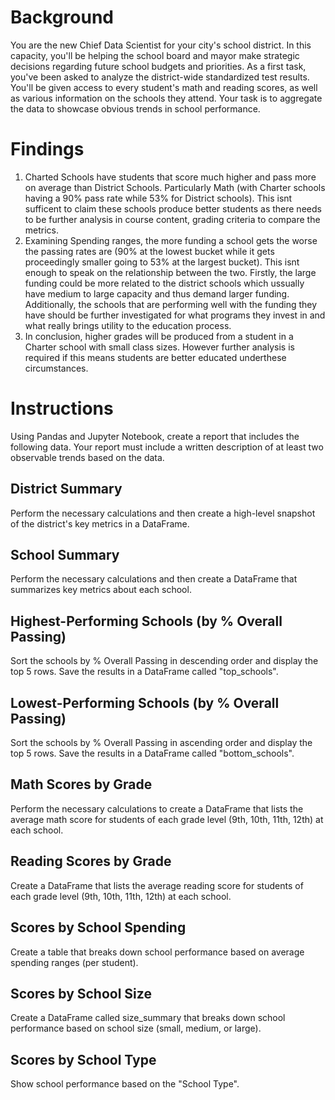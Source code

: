 # Background
You are the new Chief Data Scientist for your city's school district. In this capacity, you'll be helping the school board and mayor make strategic decisions regarding future school budgets and priorities.
As a first task, you've been asked to analyze the district-wide standardized test results. You'll be given access to every student's math and reading scores, as well as various information on the schools they attend. Your task is to aggregate the data to showcase obvious trends in school performance.

# Findings
1) Charted Schools have students that score much higher and pass more on average than District Schools. Particularly Math (with Charter schools having a 90% pass rate while 53% for District schools). This isnt sufficent to claim these schools produce better students as there needs to be further analysis in course content, grading criteria to compare the metrics.
2) Examining Spending ranges, the more funding a school gets the worse the passing rates are (90% at the lowest bucket while it gets proceedingly smaller going to 53% at the largest bucket). This isnt enough to speak on the relationship between the two. Firstly, the large funding could be more related to the district schools which ussually have medium to large capacity and thus demand larger funding. Additionally, the schools that are performing well with the funding they have should be further investigated for what programs they invest in and what really brings utility to the education process.
3) In conclusion, higher grades will be produced from a student in a Charter school with small class sizes. However further analysis is required if this means students are better educated underthese circumstances.

# Instructions
Using Pandas and Jupyter Notebook, create a report that includes the following data. Your report must include a written description of at least two observable trends based on the data.

## District Summary
Perform the necessary calculations and then create a high-level snapshot of the district's key metrics in a DataFrame.
## School Summary
Perform the necessary calculations and then create a DataFrame that summarizes key metrics about each school.
## Highest-Performing Schools (by % Overall Passing)
Sort the schools by % Overall Passing in descending order and display the top 5 rows.
Save the results in a DataFrame called "top_schools".
## Lowest-Performing Schools (by % Overall Passing)
Sort the schools by % Overall Passing in ascending order and display the top 5 rows.
Save the results in a DataFrame called "bottom_schools".
## Math Scores by Grade
Perform the necessary calculations to create a DataFrame that lists the average math score for students of each grade level (9th, 10th, 11th, 12th) at each school.
## Reading Scores by Grade
Create a DataFrame that lists the average reading score for students of each grade level (9th, 10th, 11th, 12th) at each school.
## Scores by School Spending
Create a table that breaks down school performance based on average spending ranges (per student).
## Scores by School Size
Create a DataFrame called size_summary that breaks down school performance based on school size (small, medium, or large).
## Scores by School Type
Show school performance based on the "School Type".


